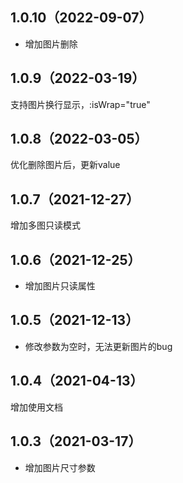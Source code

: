 ## 1.0.10（2022-09-07）
* 增加图片删除
## 1.0.9（2022-03-19）
支持图片换行显示，:isWrap="true"
## 1.0.8（2022-03-05）
优化删除图片后，更新value
## 1.0.7（2021-12-27）
增加多图只读模式
## 1.0.6（2021-12-25）
* 增加图片只读属性
## 1.0.5（2021-12-13）
* 修改参数为空时，无法更新图片的bug
## 1.0.4（2021-04-13）
增加使用文档
## 1.0.3（2021-03-17）
* 增加图片尺寸参数
